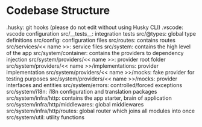 # Codebase Structure

.husky: git hooks (please do not edit without using Husky CLI)
.vscode: vscode configuration
src/_\_tests__: integration tests
src/@types: global type definitions
src/config: configuration files
src/routes: contains routes
src/services/<< name >>: service files
src/system: contains the high level of the app
src/system/container: contains the providers to dependency injection
src/system/providers/<< name >>: provider root folder
src/system/providers/<< name >>/implementations: provider implementation
src/system/providers/<< name >>/mocks: fake provider for testing purposes
src/system/providers/<< name >>/mocks: provider interfaces and entities
src/system/errors: controlled/forced exceptions
src/system/i18n: i18n configuration and translation packages
src/system/infra/http: contains the app starter, brain of application
src/system/infra/http/middlewares: global middlewares
src/system/infra/http/routes: global router which joins all modules into once
src/system/util: utility functions
